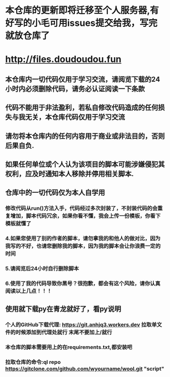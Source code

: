 # 本仓库的更新即将迁移至个人服务器,有好写的小毛可用issues提交给我，写完就放仓库了
# http://files.doudoudou.fun
## 本仓库内一切代码仅用于学习交流，请阅览下载的24小时内必须删除代码，请务必认证阅读一下条款
## 代码不能用于非法盈利，若私自修改代码造成的任何损失与我无关，本仓库代码仅用于学习交流
## 请勿将本仓库内的任何内容用于商业或非法目的，否则后果自负.
## 如果任何单位或个人认为该项目的脚本可能涉嫌侵犯其权利，应及时通知本人移除并停用相关脚本.
## 仓库中的一切代码仅为本人自学用

### 修改代码从run()方法入手，代码经过多次封装了，不封装代码的会重复增加，脚本代码冗余，如果你看不懂，我会上传一份模板，你看下模板就懂了
### 4.如果您使用了别的作者的脚本，请勿拿我的和他人的做对比，因为我写的不好，也请您删除我的脚本，因为我的脚本会让你浪费一定的时间
### 5.请阅览后24小时自行删除脚本
### 6.使用了我的代码导致你黑号？很抱歉，都会有这个风险，请你认真阅读以上几点！！！

## 使用就下载py在青龙就好了，看py说明
### 个人的GitHub下载代理: https://git.anhjq3.workers.dev 拉取单文件的时候添加到代理处就行 末尾不要加上/就行
### 本仓库的脚本需要用上的在requirements.txt,都安装吧
### 拉取仓库的命令:ql repo https://gitclone.com/github.com/wyourname/wool.git "script"



